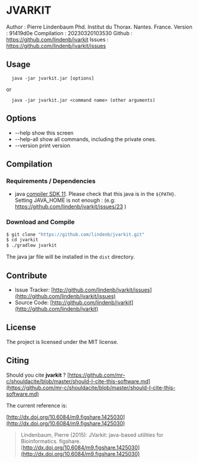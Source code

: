 JVARKIT
=======

Author      : Pierre Lindenbaum Phd. Institut du Thorax. Nantes. France.
Version     : 91419d0e
Compilation : 20230320103530
Github      : https://github.com/lindenb/jvarkit
Issues      : https://github.com/lindenb/jvarkit/issues

## Usage

```
  java -jar jvarkit.jar [options]
```
or
```
  java -jar jvarkit.jar <command name> (other arguments)
```

## Options

 + --help show this screen
 + --help-all show all commands, including the private ones.
 + --version print version

## Compilation

### Requirements / Dependencies

* java [compiler SDK 11](https://jdk.java.net/11/). Please check that this java is in the `${PATH}`. Setting JAVA_HOME is not enough : (e.g: https://github.com/lindenb/jvarkit/issues/23 )


### Download and Compile

```bash
$ git clone "https://github.com/lindenb/jvarkit.git"
$ cd jvarkit
$ ./gradlew jvarkit
```

The java jar file will be installed in the `dist` directory.

## Contribute

- Issue Tracker: [http://github.com/lindenb/jvarkit/issues](http://github.com/lindenb/jvarkit/issues)
- Source Code: [http://github.com/lindenb/jvarkit](http://github.com/lindenb/jvarkit)

## License

The project is licensed under the MIT license.

## Citing

Should you cite **jvarkit** ? [https://github.com/mr-c/shouldacite/blob/master/should-I-cite-this-software.md](https://github.com/mr-c/shouldacite/blob/master/should-I-cite-this-software.md)

The current reference is:

[http://dx.doi.org/10.6084/m9.figshare.1425030](http://dx.doi.org/10.6084/m9.figshare.1425030)

> Lindenbaum, Pierre (2015): JVarkit: java-based utilities for Bioinformatics. figshare.
> [http://dx.doi.org/10.6084/m9.figshare.1425030](http://dx.doi.org/10.6084/m9.figshare.1425030)

